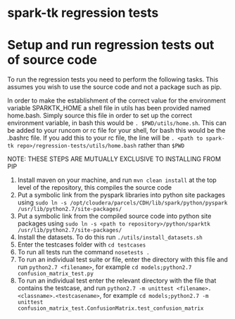 # spark-tk regression tests


# Setup and run regression tests out of source code

To run the regression tests you need to perform the following tasks. This
assumes you wish to use the source code and not a package such as pip.

In order to make the establishment of the correct value for the environment
variable SPARKTK\_HOME a shell file in utils has been provided named home.bash.
Simply source this file in order to set up the correct environment variable,
in bash this would be `. $PWD/utils/home.sh`. This can be added to 
your runcom or rc file for your shell, for bash this would be the .bashrc
file. If you add this to your rc file, the line will be
`. <path to spark-tk repo>/regression-tests/utils/home.bash` rather than
`$PWD`

NOTE: THESE STEPS ARE MUTUALLY EXCLUSIVE TO INSTALLING FROM PIP

1. Install maven on your machine, and run `mvn clean install` at the top level
of the repository, this compiles the source code
2. Put a symbolic link from the pyspark libraries into python site packages using
`sudo ln -s /opt/cloudera/parcels/CDH/lib/spark/python/pyspark /usr/lib/python2.7/site-packages/`
3. Put a symbolic link from the compiled source code into python site packages using
`sudo ln -s <path to repository>/python/sparktk /usr/lib/python2.7/site-packages/`
4. Install the datasets. To do this run `./utils/install_datasets.sh`
5. Enter the testcases folder with `cd testcases`
6. To run all tests run the command `nosetests .`
7. To run an individual test suite or file, enter the directory with this file
and run `python2.7 <filename>`, for example
`cd models;python2.7 confusion_matrix_test.py`
8. To run an individual test enter the relevant directory with the file that
contains the testcase, and run
`python2.7 -m unittest <filename>.<classname>.<testcasename>`, for example
`cd models;python2.7 -m unittest confusion_matrix_test.ConfusionMatrix.test_confusion_matrix`


